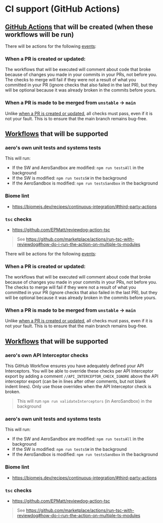 # CI support (GitHub Actions)

## [GitHub Actions](https://docs.github.com/en/actions/about-github-actions/understanding-github-actions) that will be created (when these workflows will be run)

There will be actions for the following [events](https://docs.github.com/en/actions/about-github-actions/understanding-github-actions#events):

### When a PR is created or updated:

The workflows that will be executed will comment about code that broke because of changes you made in your commits in your PRs, not before you. The checks to merge will fail if they were not a result of what you committed in your PR (ignore checks that also failed in the last PR), but they will be optional because it was already broken in the commits before yours.

### When a PR is made to be merged from `unstable` -> `main`

Unlike [when a PR is created or updated](#when-a-pr-is-created-or-updated), all checks must pass, even if it is not your fault. This is to ensure that the main branch remains bug-free.

## [Workflows](https://docs.github.com/en/actions/about-github-actions/understanding-github-actions#workflows) that will be supported

### aero's own unit tests and systems tests

This will run:
- If the SW and AeroSandbox are modified: `npm run testsAll` in the background
- If the SW is modified: `npm run testsSW` in the background
- If the AeroSandbox is modified: `npm run testsSandbox` in the background

### Biome lint

- <https://biomejs.dev/recipes/continuous-integration/#third-party-actions>

### `tsc` checks

- <https://github.com/EPMatt/reviewdog-action-tsc>

> See <https://github.com/marketplace/actions/run-tsc-with-reviewdog#how-do-i-run-the-action-on-multiple-ts-modules>

There will be actions for the following [events](https://docs.github.com/en/actions/about-github-actions/understanding-github-actions#events):

### When a PR is created or updated:

The workflows that will be executed will comment about code that broke because of changes you made in your commits in your PRs, not before you. The checks to merge will fail if they were not a result of what you committed in your PR (ignore checks that also failed in the last PR), but they will be optional because it was already broken in the commits before yours.

### When a PR is made to be merged from `unstable` -> `main`

Unlike [when a PR is created or updated](#when-a-pr-is-created-or-updated), all checks must pass, even if it is not your fault. This is to ensure that the main branch remains bug-free.

## [Workflows](https://docs.github.com/en/actions/about-github-actions/understanding-github-actions#workflows) that will be supported

### aero's own API Interceptor checks

This GitHub Workflow ensures you have adequately defined your API Interceptors. You will be able to override these checks per API Interceptor export by adding a comment `//API_INTERCEPTOR_CHECK_IGNORE` above the API interceptor export (can be in lines after other comments, but not blank indent lines). Only use those overrides when the API Interceptor check is broken.

> This will run `npm run validateInterceptors` (in AeroSandbox) in the background

### aero's own unit tests and systems tests

This will run:
- If the SW and AeroSandbox are modified: `npm run testsAll` in the background
- If the SW is modified: `npm run testsSW` in the background
- If the AeroSandbox is modified: `npm run testsSandbox` in the background

### Biome lint

- <https://biomejs.dev/recipes/continuous-integration/#third-party-actions>

### `tsc` checks

- <https://github.com/EPMatt/reviewdog-action-tsc>

> See <https://github.com/marketplace/actions/run-tsc-with-reviewdog#how-do-i-run-the-action-on-multiple-ts-modules>
